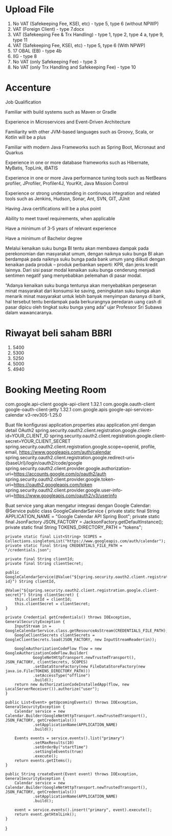 # Upload File

1. No VAT (Safekeeping Fee, KSEI, etc) - type 5, type 6 (without NPWP)
2. VAT (Foreign Client) - type 7.docx
3. VAT (Safekeeping Fee & Trx Handling) - type 1, type 2, type 4 a, type 9, type 11
4. VAT (Safekeeping Fee, KSEI, etc) - type 5, type 6 (With NPWP)
5. 17 OBAL (EB) - type 4b
6. IIG - type 8
7. No VAT (only Safekeeping Fee) - type 3
8. No VAT (only Trx Handling and Safekeeping Fee) - type 10

# Accenture
Job Qualification

Familiar with build systems such as Maven or Gradle

Experience in Microservices and Event-Driven Architecture

Familiarity with other JVM-based languages such as Groovy, Scala, or Kotlin will be a plus

Familiar with modern Java Frameworks such as Spring Boot, Micronaut and Quarkus

Experience in one or more database frameworks such as Hibernate, MyBatis, TopLink, iBATIS

Experience in one or more Java performance tuning tools such as NetBeans profiler, JProfiler, Profiler4J, YourKit, Java Mission Control

Experience or strong understanding in continuous integration and related tools such as Jenkins, Hudson, Sonar, Ant, SVN, GIT, JUnit

Having Java certifications will be a plus point

Ability to meet travel requirements, when applicable

Have a minimum of 3-5 years of relevant experience

Have a minimum of Bachelor degree

Melalui kenaikan suku bunga BI tentu akan membawa dampak pada perekonomian dan masyarakat umum, dengan naiknya suku bunga BI akan berdampak pada naiknya suku bunga pada bank umum yang diikuti dengan kenaikan pada produk – produk perbankan seperti: KPR, dan jenis kredit lainnya. Dari sisi pasar modal kenaikan suku bunga cenderung menjadi sentimen negatif yang menyebabkan pelemahan di pasar modal.

“Adanya kenaikan suku bunga tentunya akan menyebabkan pergeseran minat masyarakat dari konsumsi ke saving, peningkatan suku bunga akan menarik minat masyarakat untuk lebih banyak menyimpan dananya di bank, hal tersebut tentu berdampak pada berkurangnya peredaran uang cash di pasar dipicu oleh tingkat suku bunga yang ada” ujar Professor Sri Subawa dalam wawancaranya.

# Riwayat beli saham BBRI
1. 5400
2. 5300
3. 5250
4. 5000
5. 4940

# Booking Meeting Room

<dependency>
  <groupId>com.google.api-client</groupId>
  <artifactId>google-api-client</artifactId>
  <version>1.32.1</version>
</dependency>
<dependency>
  <groupId>com.google.oauth-client</groupId>
  <artifactId>google-oauth-client-jetty</artifactId>
  <version>1.32.1</version>
</dependency>
<dependency>
  <groupId>com.google.apis</groupId>
  <artifactId>google-api-services-calendar</artifactId>
  <version>v3-rev305-1.25.0</version>
</dependency>

Buat file konfigurasi application.properties atau application.yml dengan detail OAuth2
spring.security.oauth2.client.registration.google.client-id=YOUR_CLIENT_ID
spring.security.oauth2.client.registration.google.client-secret=YOUR_CLIENT_SECRET
spring.security.oauth2.client.registration.google.scope=openid, profile, email, https://www.googleapis.com/auth/calendar
spring.security.oauth2.client.registration.google.redirect-uri={baseUrl}/login/oauth2/code/google
spring.security.oauth2.client.provider.google.authorization-uri=https://accounts.google.com/o/oauth2/auth
spring.security.oauth2.client.provider.google.token-uri=https://oauth2.googleapis.com/token
spring.security.oauth2.client.provider.google.user-info-uri=https://www.googleapis.com/oauth2/v3/userinfo

Buat service yang akan mengatur integrasi dengan Google Calendar:
@Service
public class GoogleCalendarService {
    private static final String APPLICATION_NAME = "Google Calendar API Spring Boot";
    private static final JsonFactory JSON_FACTORY = JacksonFactory.getDefaultInstance();
    private static final String TOKENS_DIRECTORY_PATH = "tokens";

    private static final List<String> SCOPES = Collections.singletonList("https://www.googleapis.com/auth/calendar");
    private static final String CREDENTIALS_FILE_PATH = "/credentials.json";

    private final String clientId;
    private final String clientSecret;

    public GoogleCalendarService(@Value("${spring.security.oauth2.client.registration.google.client-id}") String clientId,
                                 @Value("${spring.security.oauth2.client.registration.google.client-secret}") String clientSecret) {
        this.clientId = clientId;
        this.clientSecret = clientSecret;
    }

    private Credential getCredentials() throws IOException, GeneralSecurityException {
        InputStream in = GoogleCalendarService.class.getResourceAsStream(CREDENTIALS_FILE_PATH);
        GoogleClientSecrets clientSecrets = GoogleClientSecrets.load(JSON_FACTORY, new InputStreamReader(in));

        GoogleAuthorizationCodeFlow flow = new GoogleAuthorizationCodeFlow.Builder(
                GoogleNetHttpTransport.newTrustedTransport(), JSON_FACTORY, clientSecrets, SCOPES)
                .setDataStoreFactory(new FileDataStoreFactory(new java.io.File(TOKENS_DIRECTORY_PATH)))
                .setAccessType("offline")
                .build();
        return new AuthorizationCodeInstalledApp(flow, new LocalServerReceiver()).authorize("user");
    }

    public List<Event> getUpcomingEvents() throws IOException, GeneralSecurityException {
        Calendar service = new Calendar.Builder(GoogleNetHttpTransport.newTrustedTransport(), JSON_FACTORY, getCredentials())
                .setApplicationName(APPLICATION_NAME)
                .build();

        Events events = service.events().list("primary")
                .setMaxResults(10)
                .setOrderBy("startTime")
                .setSingleEvents(true)
                .execute();
        return events.getItems();
    }

    public String createEvent(Event event) throws IOException, GeneralSecurityException {
        Calendar service = new Calendar.Builder(GoogleNetHttpTransport.newTrustedTransport(), JSON_FACTORY, getCredentials())
                .setApplicationName(APPLICATION_NAME)
                .build();

        event = service.events().insert("primary", event).execute();
        return event.getHtmlLink();
    }
}


